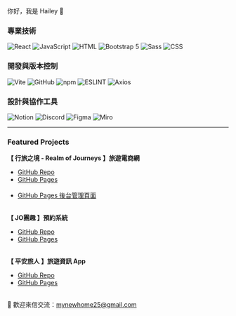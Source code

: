 <p>你好，我是 Hailey 👋</p>

### 專業技術
![React](https://img.shields.io/badge/React-61DAFB?style=for-the-badge&logo=react&logoColor=black) 
![JavaScript](https://img.shields.io/badge/JavaScript-F7DF1E?style=for-the-badge&logo=javascript&logoColor=black) 
![HTML](https://img.shields.io/badge/HTML-E34F26?style=for-the-badge&logo=html5&logoColor=white)
![Bootstrap 5](https://img.shields.io/badge/Bootstrap-7952B3?style=for-the-badge&logo=bootstrap&logoColor=white) 
![Sass](https://img.shields.io/badge/Sass-CC6699?style=for-the-badge&logo=sass&logoColor=white) 
![CSS](https://img.shields.io/badge/CSS-1572B6?style=for-the-badge&logo=css3&logoColor=white)

### 開發與版本控制
![Vite](https://img.shields.io/badge/Vite-646CFF?style=for-the-badge&logo=vite&logoColor=white) 
![GitHub](https://img.shields.io/badge/GitHub-181717?style=for-the-badge&logo=github&logoColor=white) 
![npm](https://img.shields.io/badge/npm-CB3837?style=for-the-badge&logo=npm&logoColor=white) 
![ESLINT](https://img.shields.io/badge/ESLint-4B32C3?style=for-the-badge&logo=eslint&logoColor=white)
![Axios](https://img.shields.io/badge/Axios-5A29E4?style=for-the-badge&logo=axios&logoColor=white)

### 設計與協作工具
![Notion](https://img.shields.io/badge/Notion-000000?style=for-the-badge&logo=notion&logoColor=white) 
![Discord](https://img.shields.io/badge/Discord-5865F2?style=for-the-badge&logo=discord&logoColor=white)
![Figma](https://img.shields.io/badge/Figma-F24E1E?style=for-the-badge&logo=figma&logoColor=white) 
![Miro](https://img.shields.io/badge/Miro-5F90F2?style=for-the-badge&logo=miro&logoColor=white) 

---

### Featured Projects
**【 行旅之境 - Realm of Journeys 】旅遊電商網** <br />
* [GitHub Repo](https://github.com/kayaribi/Realm_of_Journeys)<br />
* [GitHub Pages](https://kayaribi.github.io/Realm_of_Journeys/#/)<br /><br />
* [GitHub Pages 後台管理頁面](https://kayaribi.github.io/Realm_of_Journeys/#/admin)<br /><br />


**【 JO團趣 】預約系統** <br />
* [GitHub Repo](https://github.com/Hailey-1025/JoTuanCu)<br />
* [GitHub Pages](https://hailey-1025.github.io/JoTuanCu/)<br /><br />


**【 平安旅人 】旅遊資訊 App** <br />
* [GitHub Repo](https://github.com/D1034422045/AAPDxHex-team19)<br />
* [GitHub Pages](https://d1034422045.github.io/AAPDxHex-team19/)<br /><br />

<p>💌 歡迎來信交流：<a href='mailto:mynewhome25@gmail.com'>mynewhome25@gmail.com</a></p>

